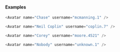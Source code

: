 #### Examples

```js
<Avatar name="Chase" username="mcmanning.1" />
```

```js
<Avatar name="Neil Coplin" username="coplin.7" />
```

```js
<Avatar name="Corey" username="moore.4521" />
```

```js
<Avatar name="Nobody" username="unknown.1" />
```

